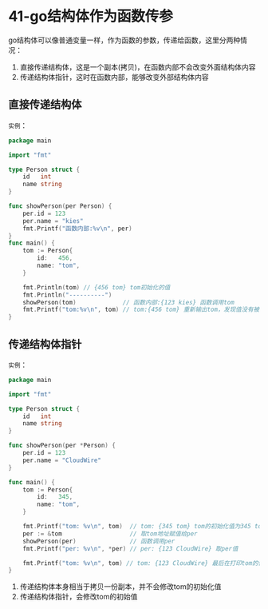# 41-go结构体作为函数传参
go结构体可以像普通变量一样，作为函数的参数，传递给函数，这里分两种情况：
1. 直接传递结构体，这是一个副本(拷贝)，在函数内部不会改变外面结构体内容
2. 传递结构体指针，这时在函数内部，能够改变外部结构体内容

## 直接传递结构体
`实例`：
```go
package main

import "fmt"

type Person struct {
    id   int
    name string
}

func showPerson(per Person) {
    per.id = 123
    per.name = "kies"
    fmt.Printf("函数内部:%v\n", per)
}
func main() {
    tom := Person{
        id:   456,
        name: "tom",
    }

    fmt.Println(tom) // {456 tom} tom初始化的值
    fmt.Println("----------")
    showPerson(tom)             // 函数内部:{123 kies} 函数调用tom
    fmt.Printf("tom:%v\n", tom) // tom:{456 tom} 重新输出tom，发现值没有被改变
}
```

## 传递结构体指针
`实例`：
```go
package main

import "fmt"

type Person struct {
    id   int
    name string
}

func showPerson(per *Person) {
    per.id = 123
    per.name = "CloudWire"
}

func main() {
    tom := Person{
        id:   345,
        name: "tom",
    }

    fmt.Printf("tom: %v\n", tom)  // tom: {345 tom} tom的初始化值为345 tom
    per := &tom                   // 取tom地址赋值给per
    showPerson(per)               // 函数调用per
    fmt.Printf("per: %v\n", *per) // per: {123 CloudWire} 取per值

    fmt.Printf("tom: %v\n", tom) // tom: {123 CloudWire} 最后在打印tom的值，发现已经被改变了
}
```
1. 传递结构体本身相当于拷贝一份副本，并不会修改tom的初始化值
2. 传递结构体指针，会修改tom的初始值